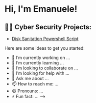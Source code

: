 <h1>Hi, I'm Emanuele! </h1>

<h2>👨‍💻 Cyber Security Projects:</h2>

- [Disk Sanitation Powershell Script](https://github.com/EHACK30/DiskSanitationPowershell) 





Here are some ideas to get you started:

- 🔭 I’m currently working on ...
- 🌱 I’m currently learning ...
- 👯 I’m looking to collaborate on ...
- 🤔 I’m looking for help with ...
- 💬 Ask me about ...
- 📫 How to reach me: ...
- 😄 Pronouns: ...
- ⚡ Fun fact: ...
-->
